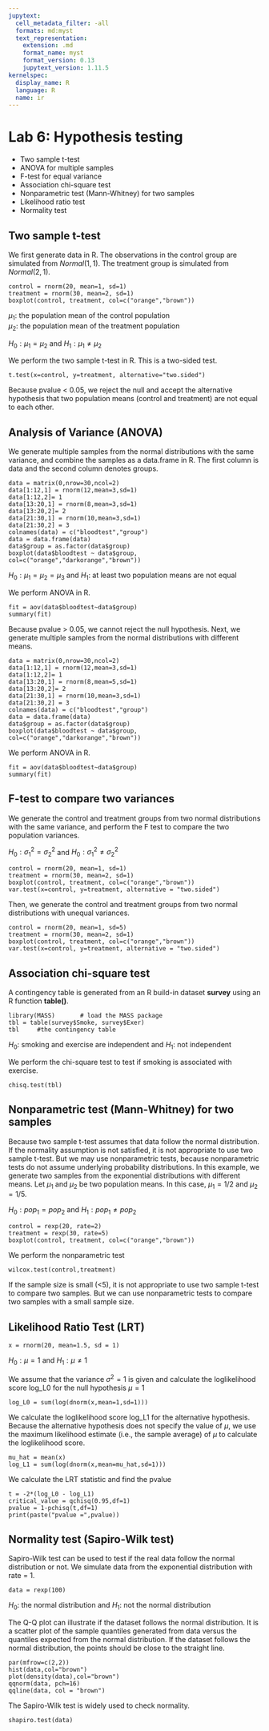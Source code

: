 ```yaml
---
jupytext:
  cell_metadata_filter: -all
  formats: md:myst
  text_representation:
    extension: .md
    format_name: myst
    format_version: 0.13
    jupytext_version: 1.11.5
kernelspec:
  display_name: R
  language: R
  name: ir
---
```


# Lab 6: Hypothesis testing

- Two sample t-test
- ANOVA for multiple samples 
- F-test for equal variance
- Association chi-square test
- Nonparametric test (Mann-Whitney) for two samples
- Likelihood ratio test
- Normality test


## Two sample t-test
We first generate data in R. The observations in the control group are simulated from $Normal(1,1)$. The treatment group is simulated from $Normal(2,1)$.

```{code-cell}
control = rnorm(20, mean=1, sd=1)
treatment = rnorm(30, mean=2, sd=1)
boxplot(control, treatment, col=c("orange","brown"))
```

$\mu_1$: the population mean of the control population \
$\mu_2$: the population mean of the treatment population

$H_0: \mu_1 = \mu_2$ and $H_1: \mu_1\ne \mu_2$

We perform the two sample t-test in R. This is a two-sided test.

```{code-cell}
t.test(x=control, y=treatment, alternative="two.sided")
```

Because pvalue < 0.05, we reject the null and accept the alternative hypothesis that two population means (control and treatment) are not equal to each other. 

## Analysis of Variance (ANOVA) 
We generate multiple samples from the normal distributions with the same variance, and combine the samples as a data.frame in R. The first column is data and the second column denotes groups.

```{code-cell}
data = matrix(0,nrow=30,ncol=2)
data[1:12,1] = rnorm(12,mean=3,sd=1)
data[1:12,2]= 1
data[13:20,1] = rnorm(8,mean=3,sd=1)
data[13:20,2]= 2
data[21:30,1] = rnorm(10,mean=3,sd=1)
data[21:30,2] = 3
colnames(data) = c("bloodtest","group")
data = data.frame(data)
data$group = as.factor(data$group)
boxplot(data$bloodtest ~ data$group, col=c("orange","darkorange","brown"))
```

$H_0: \mu_1=\mu_2=\mu_3$ and $H_1$: at least two population means are not equal

We perform ANOVA in R.
```{code-cell}
fit = aov(data$bloodtest~data$group)
summary(fit)
```

Because pvalue > 0.05, we cannot reject the null hypothesis. Next, we generate multiple samples from the normal distributions with different means.
```{code-cell}
data = matrix(0,nrow=30,ncol=2)
data[1:12,1] = rnorm(12,mean=3,sd=1)
data[1:12,2]= 1
data[13:20,1] = rnorm(8,mean=5,sd=1)
data[13:20,2]= 2
data[21:30,1] = rnorm(10,mean=3,sd=1)
data[21:30,2] = 3
colnames(data) = c("bloodtest","group")
data = data.frame(data)
data$group = as.factor(data$group)
boxplot(data$bloodtest ~ data$group, col=c("orange","darkorange","brown"))
```
We perform ANOVA in R.
```{code-cell}
fit = aov(data$bloodtest~data$group)
summary(fit)
```

## F-test to compare two variances
We generate the control and treatment groups from two normal distributions with the same variance, and perform the F test to compare the two population variances. 

$H_0:\sigma_1^2 = \sigma_2^2$ and $H_0:\sigma_1^2 \ne \sigma_2^2$

```{code-cell}
control = rnorm(20, mean=1, sd=1)
treatment = rnorm(30, mean=2, sd=1)
boxplot(control, treatment, col=c("orange","brown"))
var.test(x=control, y=treatment, alternative = "two.sided")
```
Then, we generate the control and treatment groups from two normal distributions with unequal variances. 

```{code-cell}
control = rnorm(20, mean=1, sd=5)
treatment = rnorm(30, mean=2, sd=1)
boxplot(control, treatment, col=c("orange","brown"))
var.test(x=control, y=treatment, alternative = "two.sided")
```

## Association chi-square test
A contingency table is generated from an R build-in dataset **survey** using an R function **table()**.
```{code-cell}
library(MASS)       # load the MASS package 
tbl = table(survey$Smoke, survey$Exer) 
tbl     #the contingency table
```

$H_0$: smoking and exercise are independent and $H_1$: not independent

We perform the chi-square test to test if smoking is associated with exercise. 
```{code-cell}
chisq.test(tbl) 
```

## Nonparametric test (Mann-Whitney) for two samples
Because two sample t-test assumes that data follow the normal distribution. If the normality assumption is not satisfied, it is not appropriate to use two sample t-test. But we may use nonparametric tests, because nonparametric tests do not assume underlying probability distributions. In this example, we generate two samples from the exponential distributions with different means. Let $\mu_1$ and $\mu_2$ be two population means. In this case, $\mu_1=1/2$ and $\mu_2=1/5$.

$H_0: pop_1=pop_2$ and $H_1:pop_1\ne pop_2$

```{code-cell}
control = rexp(20, rate=2)
treatment = rexp(30, rate=5)
boxplot(control, treatment, col=c("orange","brown"))
```
We perform the nonparametric test
```{code-cell}
wilcox.test(control,treatment)
```

If the sample size is small (<5), it is not appropriate to use two sample t-test to compare two samples. But we can use nonparametric tests to compare two samples with a small sample size. 

## Likelihood Ratio Test (LRT)

```{code-cell}
x = rnorm(20, mean=1.5, sd = 1)
```
$H_0: \mu = 1$ and $H_1:\mu\ne 1$

We assume that the variance $\sigma^2=1$ is given and calculate the loglikelihood score log_L0 for the null hypothesis $\mu=1$

```{code-cell}
log_L0 = sum(log(dnorm(x,mean=1,sd=1)))
```
We calculate the loglikelihood score log_L1 for the alternative hypothesis. Because the alternative hypothesis does not specify the value of $\mu$, we use the maximum likelihood estimate (i.e., the sample average) of $\mu$ to calculate the loglikelihood score. 

```{code-cell}
mu_hat = mean(x)
log_L1 = sum(log(dnorm(x,mean=mu_hat,sd=1)))
```

We calculate the LRT statistic and find the pvalue

```{code-cell}
t = -2*(log_L0 - log_L1)
critical_value = qchisq(0.95,df=1)
pvalue = 1-pchisq(t,df=1)
print(paste("pvalue =",pvalue))
```

## Normality test (Sapiro-Wilk test)
Sapiro-Wilk test can be used to test if the real data follow the normal distribution or not. We simulate data from the exponential distribution with rate = 1.
```{code-cell}
data = rexp(100)
```
$H_0:$ the normal distribution and $H_1:$ not the normal distribution

The Q-Q plot can illustrate if the dataset follows the normal distribution. It is a scatter plot of the sample quantiles generated from data versus the quantiles expected from the normal distribution. If the dataset follows the normal distribution, the points should be close to the straight line. 

```{code-cell}
par(mfrow=c(2,2))
hist(data,col="brown")
plot(density(data),col="brown")
qqnorm(data, pch=16)
qqline(data, col = "brown")
```

The Sapiro-Wilk test is widely used to check normality.

```{code-cell}
shapiro.test(data)
```